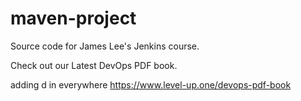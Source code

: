 # maven-project
Source code for James Lee's Jenkins course.

Check out our Latest DevOps PDF book.

adding  d in everywhere
https://www.level-up.one/devops-pdf-book
